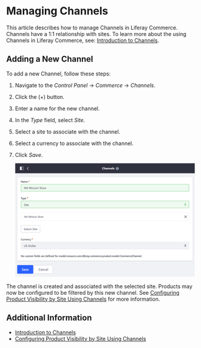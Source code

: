 # Managing Channels

This article describes how to manage Channels in Liferay Commerce. Channels have a 1:1 relationship with sites. To learn more about the using Channels in Liferay Commerce, see: [Introduction to Channels](./introduction-to-channels.md).

## Adding a New Channel

To add a new Channel, follow these steps:

1. Navigate to the _Control Panel_ → _Commerce_ → _Channels_.
1. Click the (+) button.
1. Enter a name for the new channel.
1. In the _Type_ field, select _Site_.
1. Select a site to associate with the channel.
1. Select a currency to associate with the channel.
1. Click _Save_.

    ![Adding a channel](./managing-channels/images/01.png)

The channel is created and associated with the selected site. Products may now be configured to be filtered by this new channel. See [Configuring Product Visibility by Site Using Channels](./configuring-product-visibility-by-site-using-channels.md) for more information.

## Additional Information

* [Introduction to Channels](./introduction-to-channels.md)
* [Configuring Product Visibility by Site Using Channels](./configuring-product-visibility-by-site-using-channels.md)
